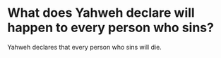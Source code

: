 # What does Yahweh declare will happen to every person who sins?

Yahweh declares that every person who sins will die.
